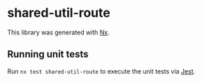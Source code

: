 # shared-util-route

This library was generated with [Nx](https://nx.dev).

## Running unit tests

Run `nx test shared-util-route` to execute the unit tests via [Jest](https://jestjs.io).
